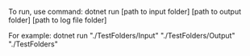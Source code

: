 To run, use command:
dotnet run [path to input folder] [path to output folder] [path to log file folder]

For example:
dotnet run "./TestFolders/Input" "./TestFolders/Output" "./TestFolders"
